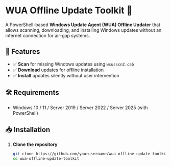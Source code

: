 # WUA Offline Update Toolkit 🚀

A PowerShell-based **Windows Update Agent (WUA) Offline Updater** that allows scanning, downloading, and installing Windows updates without an internet connection for air-gap systems.

## 📌 Features
- ✅ **Scan** for missing Windows updates using `wsusscn2.cab`
- ✅ **Download** updates for offline installation
- ✅ **Install** updates silently without user intervention

## 🛠️ Requirements
- Windows 10 / 11 / Server 2019 / Server 2022 / Server 2025 (with PowerShell)


## 📥 Installation
1. **Clone the repository**  
   ```sh
   git clone https://github.com/yourusername/wua-offline-update-toolkit.git
   cd wua-offline-update-toolkit
